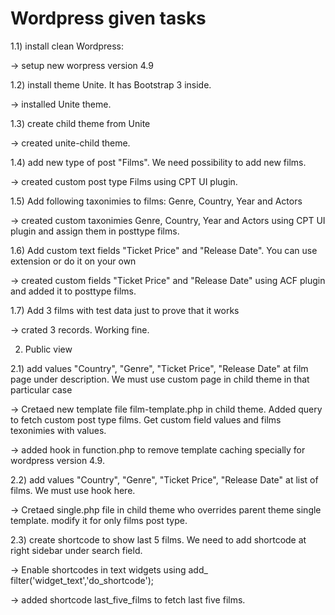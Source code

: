 # Wordpress given tasks

1.1) install clean Wordpress:

-> setup new worpress version 4.9

1.2) install theme Unite. It has Bootstrap 3 inside.

-> installed Unite theme.

1.3) create child theme from Unite

-> created  unite-child theme.

1.4) add new type of post "Films". We need possibility to add new films. 

-> created  custom post type Films using CPT UI plugin.

1.5) Add following taxonimies to films: Genre, Country, Year and Actors

-> created  custom taxonimies Genre, Country, Year and Actors using CPT UI plugin and assign them in posttype films.

1.6) Add custom text fields "Ticket Price" and "Release Date". You can use extension or do it on your own

-> created  custom fields  "Ticket Price" and "Release Date" using ACF plugin and added it to posttype films.

1.7) Add 3 films with test data just to prove that it works

-> crated 3 records. Working fine.


2. Public view

2.1) add values "Country", "Genre", "Ticket Price", "Release Date" at film page under description. We must use  custom page in child theme in that particular case

-> Cretaed new template file film-template.php in child theme. Added query to fetch custom post type films. Get custom field values and films texonimies with values.

-> added hook in function.php to remove template caching specially for wordpress version 4.9.

2.2) add values "Country", "Genre", "Ticket Price", "Release Date" at list of films. We must use hook here.

-> Cretaed single.php file in child theme who overrides parent theme single template. modify it for only films post type.

2.3) create shortcode to show last 5 films. We need to add shortcode at right sidebar under search field.

-> Enable shortcodes in text widgets using add_ filter('widget_text','do_shortcode');

-> added shortcode last_five_films to fetch last five films.
